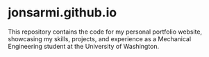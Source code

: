 # jonsarmi.github.io
This repository contains the code for my personal portfolio website, showcasing my skills, projects, and experience as a Mechanical Engineering student at the University of Washington.
